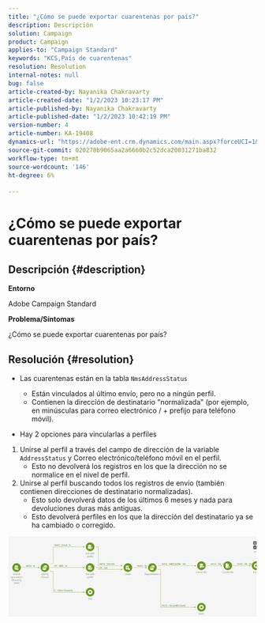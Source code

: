 ```yaml
---
title: "¿Cómo se puede exportar cuarentenas por país?"
description: Descripción
solution: Campaign
product: Campaign
applies-to: "Campaign Standard"
keywords: "KCS,País de cuarentenas"
resolution: Resolution
internal-notes: null
bug: false
article-created-by: Nayanika Chakravarty
article-created-date: "1/2/2023 10:23:17 PM"
article-published-by: Nayanika Chakravarty
article-published-date: "1/2/2023 10:42:19 PM"
version-number: 4
article-number: KA-19408
dynamics-url: "https://adobe-ent.crm.dynamics.com/main.aspx?forceUCI=1&pagetype=entityrecord&etn=knowledgearticle&id=94c3250c-ec8a-ed11-81ac-6045bd006c82"
source-git-commit: 020278b9065aa2a6660b2c52dca20031271ba832
workflow-type: tm+mt
source-wordcount: '146'
ht-degree: 6%

---
```


# ¿Cómo se puede exportar cuarentenas por país?

## Descripción {#description}


<b>Entorno</b>

Adobe Campaign Standard

<b>Problema/Síntomas</b>

¿Cómo se puede exportar cuarentenas por país?


## Resolución {#resolution}


- Las cuarentenas están en la tabla `NmsAddressStatus`
   - Están vinculados al último envío, pero no a ningún perfil.
   - Contienen la dirección de destinatario &quot;normalizada&quot; (por ejemplo, en minúsculas para correo electrónico / + prefijo para teléfono móvil).


- Hay 2 opciones para vincularlas a perfiles


1. Unirse al perfil a través del campo de dirección de la variable `AddressStatus` y Correo electrónico/teléfono móvil en el perfil.
   - Esto no devolverá los registros en los que la dirección no se normalice en el nivel de perfil.
2. Unirse al perfil buscando todos los registros de envío (también contienen direcciones de destinatario normalizadas).
   - Esto solo devolverá datos de los últimos 6 meses y nada para devoluciones duras más antiguas.
   - Esto devolverá perfiles en los que la dirección del destinatario ya se ha cambiado o corregido.


![](assets/9aa27d94-2bce-ec11-a7b5-0022480a8e40.png)
